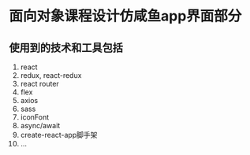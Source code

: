 # 面向对象课程设计仿咸鱼app界面部分

## 使用到的技术和工具包括

1. react
2. redux, react-redux
3. react router
4. flex
5. axios
6. sass
7. iconFont
8. async/await
9. create-react-app脚手架
10. ...